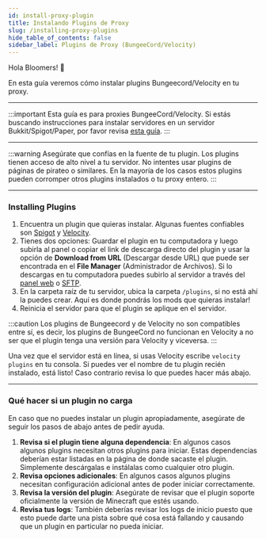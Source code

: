 ```yaml
---
id: install-proxy-plugin
title: Instalando Plugins de Proxy
slug: /installing-proxy-plugins
hide_table_of_contents: false
sidebar_label: Plugins de Proxy (BungeeCord/Velocity)
---
```


Hola Bloomers! 👋

En esta guía veremos cómo instalar plugins Bungeecord/Velocity en tu proxy.

---

:::important
Esta guía es para proxies BungeeCord/Velocity. Si estás buscando instrucciones para instalar servidores en un servidor
Bukkit/Spigot/Paper, por favor revisa [esta guía](installing-plugins.md).
:::

---

:::warning
Asegúrate que confías en la fuente de tu plugin. Los plugins tienen acceso de alto nivel a tu servidor. No intentes
usar plugins de páginas de pirateo o similares. En la mayoría de los casos estos plugins pueden corromper otros plugins
instalados o tu proxy entero.
:::

---

### Installing Plugins

1. Encuentra un plugin que quieras instalar. Algunas fuentes confiables son [Spigot](https://spigotmc.org/resources) y
[Velocity](https://forums.velocitypowered.com/c/plugins/5).
2. Tienes dos opciones: Guardar el plugin en tu computadora y luego subirla al panel o copiar el link de descarga directo del plugin
   y usar la opción de **Download from URL** (Descargar desde URL) que puede ser encontrada en el **File Manager** (Administrador
   de Archivos). Si lo descargas en tu computadora puedes subirlo al servidor a través del [panel web](https://mc.bloom.host) o [SFTP](/using_the_panel/sftp.md).
3. En la carpeta raíz de tu servidor, ubica la carpeta `/plugins`, si no está ahí la puedes crear. Aquí es donde pondrás los mods que quieras instalar!
4. Reinicia el servidor para que el plugin se aplique en el servidor.

:::caution
Los plugins de Bungeecord y de Velocity no son compatibles entre sí, es decir, los plugins de BungeeCord no funcionan en
Velocity a no ser que el plugin tenga una versión para Velocity y viceversa.
:::

Una vez que el servidor está en línea, si usas Velocity escribe `velocity plugins` en tu consola. Si puedes ver el
nombre de tu plugin recién instalado, está listo! Caso contrario revisa lo que puedes hacer más abajo.


---

### Qué hacer si un plugin no carga

En caso que no puedes instalar un plugin apropiadamente, asegúrate de seguir los pasos de abajo antes de pedir ayuda.

1. **Revisa si el plugin tiene alguna dependencia**: En algunos casos algunos plugins necesitan otros plugins para iniciar.
   Estas dependencias deberían estar listadas en la página de donde sacaste el plugin. Simplemente descárgalas e instálalas como
   cualquier otro plugin.
2. **Revisa opciones adicionales**: En algunos casos algunos plugins necesitan configuración adicional antes de poder iniciar correctamente.
3. **Revisa la versión del plugin**: Asegúrate de revisar que el plugin soporte oficialmente la versión de Minecraft que estés usando.
4. **Revisa tus logs**: También deberías revisar los logs de inicio puesto que esto puede darte una pista sobre qué cosa
   está fallando y causando que un plugin en particular no pueda iniciar.

